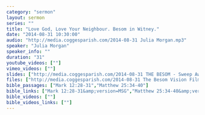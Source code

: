 ```yaml
---
category: "sermon"
layout: sermon
series: ""
title: "Love God, Love Your Neighbour. Besom in Witney."
date: "2014-08-31 10:30:00"
audio: "http://media.coggesparish.com/2014-08-31 Julia Morgan.mp3"
speaker: "Julia Morgan"
speaker_info: ""
duration: "31"
youtube_videos: [""]
vimeo_videos: [""]
slides: ["http://media.coggesparish.com/2014-08-31 THE BESOM - Sweep Away Suffering.pdf","http://media.coggesparish.com/2014-08-31 THE BESOM - Time-Giving Projects.pdf"]
files: ["http://media.coggesparish.com/2014-08-31 The Besom Vision Film.wmv"]
bible_passages: ["Mark 12:28-31","Matthew 25:34-40"]
bible_links: ["Mark 12:28-31&amp;version=MSG","Matthew 25:34-40&amp;version=NIVUK"]
bible_videos: [""]
bible_videos_links: [""]
---
```

